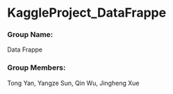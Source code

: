 # KaggleProject_DataFrappe

### Group Name: 
Data Frappe

### Group Members: 
Tong Yan, 
Yangze Sun, 
Qin Wu, 
Jingheng Xue
